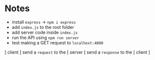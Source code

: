 # Notes

- install `express` -> `npm i express`
- add `index.js` to the root folder
- add server code inside `index.js`
- run the API using `npm run server`
- test making a GET request to `localhost:4000`

[ client ] send a `request` to the [ server ] send a `response` to the [ client ]


